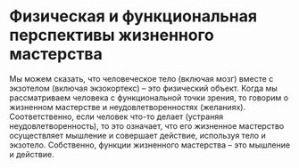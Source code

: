 # Физическая и функциональная перспективы жизненного мастерства

Мы можем сказать, что человеческое тело (включая мозг) вместе с экзотелом (включая экзокортекс) – это физический объект. Когда мы рассматриваем человека с функциональной точки зрения, то говорим о жизненном мастерстве и неудовлетворенностях (желаниях). Соответственно, если человек что-то делает (устраняя неудовлетворенность), то это означает, что его жизненное мастерство осуществляет мышление и совершает действие, используя тело и экзотело. Собственно, функции жизненного мастерства – это мышление и действие.
